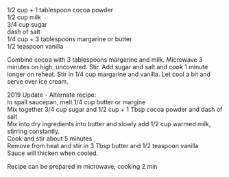 ---
---

1/2 cup + 1 tablespoon cocoa powder  
1/2 cup milk   
3/4 cup sugar  
dash of salt  
1/4 cup + 3 tablespoons margarine or butter  
1/2 teaspoon vanilla  

Combine cocoa with 3 tablespoons margarine and milk. Microwave 3 minutes on high, 
uncovered. Stir. Add sugar and salt and cook 1 minute longer on reheat. Stir in 1/4 cup 
margarine and vanilla. Let cool a bit and serve over ice cream. 


2019 Update - Alternate recipe:  
In spall saucepan, melt 1/4 cup butter or margine  
Mix together 3/4 cup sugar and 1/2 cup + 1 Tbsp cocoa powder and dash of salt  
Mix into dry ingredients into butter and slowly add 1/2 cup warmed milk, stirring constantly.  
Cook and stir about 5 minutes  
Remove from heat and stir in 3 Tbsp butter and 1/2 teaspoon vanilla  
Sauce will thicken when cooled.  

Recipe can be prepared in microwave, cooking 2 min
